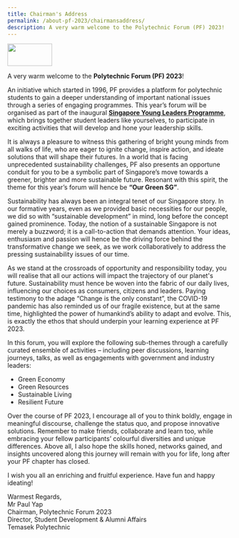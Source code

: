 ```yaml
---
title: Chairman's Address
permalink: /about-pf-2023/chairmansaddress/
description: A very warm welcome to the Polytechnic Forum (PF) 2023!
---
```

<img height="50" width="100" src="https://hosting.photobucket.com/images/i/tracyng81/Chairman_-_Mock_Image.jpg?width=320&amp;height=320&amp;fit=bounds">

A very warm welcome to the **Polytechnic Forum (PF) 2023**!

An initiative which started in 1996, PF provides a platform for polytechnic students to gain a deeper understanding of important national issues through a series of engaging programmes. This year’s forum will be organised as part of the inaugural [**Singapore Young Leaders Programme**](https://www.moe.gov.sg/news/press-releases/20230530-lee-kuan-yew-centennial-fund-launched-to-support-about-2000-students-annually-through-scholarships-and-programmes), which brings together student leaders like yourselves, to participate in exciting activities that will develop and hone your leadership skills.&nbsp;

It is always a pleasure to witness this gathering of bright young minds from all walks of life, who are eager to ignite change, inspire action, and ideate solutions that will shape their futures. In a world that is facing unprecedented sustainability challenges, PF also presents an opportune conduit for you to be a symbolic part of Singapore’s move towards a greener, brighter and more sustainable future. Resonant with this spirit, the theme for this year’s forum will hence be **“Our Green SG”**.

Sustainability has always been an integral tenet of our Singapore story. In our formative years, even as we provided basic necessities for our people, we did so with “sustainable development” in mind, long before the concept gained prominence. Today, the notion of a sustainable Singapore is not merely a buzzword; it is a call-to-action that demands attention. Your ideas, enthusiasm and passion will hence be the driving force behind the transformative change we seek, as we work collaboratively to address the pressing sustainability issues of our time.

As we stand at the crossroads of opportunity and responsibility today, you will realise that all our actions will impact the trajectory of our planet's future. Sustainability must hence be woven into the fabric of our daily lives, influencing our choices as consumers, citizens and leaders. Paying testimony to the adage “Change is the only constant”, the COVID-19 pandemic has also reminded us of our fragile existence, but at the same time, highlighted the power of humankind’s ability to adapt and evolve.&nbsp;This, is exactly the ethos that should underpin your learning experience at PF 2023.

In this forum, you will explore the following sub-themes through a carefully curated ensemble of activities – including peer discussions, learning journeys, talks, as well as engagements with government and industry leaders:

* Green Economy
* Green Resources
* Sustainable Living
* Resilient Future

Over the course of PF 2023, I encourage all of you to think boldly, engage in meaningful discourse, challenge the status quo, and propose innovative solutions. Remember to make friends, collaborate and learn too, while embracing your fellow participants’ colourful diversities and unique differences. Above all, I also hope the skills honed, networks gained, and insights uncovered along this journey will remain with you for life, long after your PF chapter has closed.

I wish you all an enriching and fruitful experience. Have fun and happy ideating!

Warmest Regards,<br>
Mr Paul Yap<br>
Chairman, Polytechnic Forum 2023<br>
Director, Student Development &amp; Alumni Affairs<br>
Temasek Polytechnic